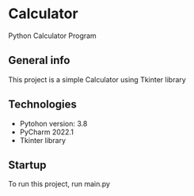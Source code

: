 # Calculator
Python Calculator Program

## General info
This project is a simple Calculator using Tkinter library

## Technologies
* Pytohon version: 3.8
* PyCharm 2022.1
* Tkinter library 

## Startup
To run this project, run main.py
